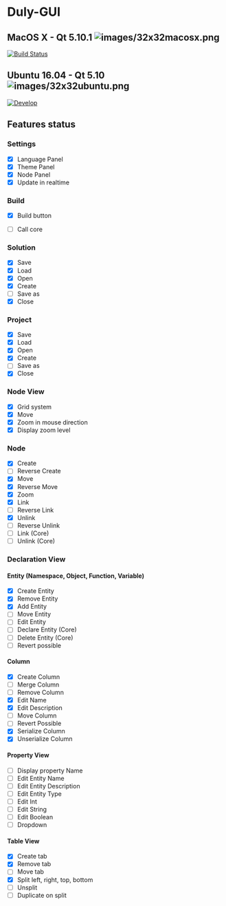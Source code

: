 # Duly-GUI
## MacOS X - Qt 5.10.1 ![images/32x32macosx.png](https://github.com/Nicolas-Constanty/Duly-GUI/blob/develop/images/32x32macosx.png?raw=true)
[![Build Status](https://travis-ci.com/Nicolas-Constanty/Duly-GUI.svg?token=nS1bLRrsrvVj2arQnySY&branch=develop)](https://travis-ci.com/Nicolas-Constanty/Duly-GUI)


## Ubuntu 16.04 - Qt 5.10 ![images/32x32ubuntu.png](https://github.com/Nicolas-Constanty/Duly-GUI/blob/develop/images/32x32ubuntu.png?raw=true)
[![Develop](https://circleci.com/gh/Nicolas-Constanty/Duly-GUI/tree/develop.svg?style=shield&circle-token=8efe136465c22c6ebdc99f33f34bb7e702539ec9)](https://circleci.com/gh/Nicolas-Constanty/Duly-GUI/tree/develop)

## Features status

### Settings
- [x] Language Panel
- [x] Theme Panel
- [x] Node Panel
- [x] Update in realtime

### Build
- [x] Build button
- [ ] Call core


### Solution
- [x] Save
- [x] Load
- [x] Open
- [x] Create
- [ ] Save as
- [x] Close

### Project
- [x] Save
- [x] Load
- [x] Open
- [x] Create
- [ ] Save as
- [x] Close

### Node View
- [x] Grid system
- [x] Move
- [x] Zoom in mouse direction
- [x] Display zoom level

### Node
- [x] Create
- [ ] Reverse Create
- [x] Move
- [x] Reverse Move
- [x] Zoom
- [x] Link
- [ ] Reverse Link
- [x] Unlink
- [ ] Reverse Unlink
- [ ] Link (Core)
- [ ] Unlink (Core)

### Declaration View

#### Entity (Namespace, Object, Function, Variable)
- [x] Create Entity
- [x] Remove Entity
- [x] Add Entity
- [ ] Move Entity
- [ ] Edit Entity
- [ ] Declare Entity (Core)
- [ ] Delete Entity (Core)
- [ ] Revert possible

#### Column
  
- [x] Create Column
- [ ] Merge Column
- [ ] Remove Column
- [x] Edit Name
- [x] Edit Description
- [ ] Move Column
- [ ] Revert Possible
- [x] Serialize Column
- [x] Unserialize Column

#### Property View
- [ ] Display property Name
- [ ] Edit Entity Name
- [ ] Edit Entity Description
- [ ] Edit Entity Type
- [ ] Edit Int
- [ ] Edit String
- [ ] Edit Boolean
- [ ] Dropdown

#### Table View
- [x] Create tab
- [x] Remove tab
- [ ] Move tab
- [x] Split left, right, top, bottom
- [ ] Unsplit
- [ ] Duplicate on split
